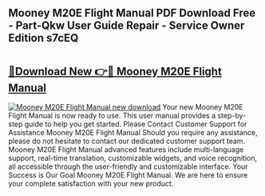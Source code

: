 ## Mooney M20E Flight Manual PDF Download Free - Part-Qkw User Guide Repair - Service Owner Edition s7cEQ

# <h2><a href="http://bc50001.oget.top/?id=Mooney+M20E+Flight+Manual">🔗Download New 👉🔴 Mooney M20E Flight Manual</a></h2>

[![Mooney M20E Flight Manual new download](https://i.imgur.com/5g1atiW.png)](http://bc50001.oget.top/?id=Mooney+M20E+Flight+Manual)
Your new Mooney M20E Flight Manual is now ready to use. This user manual provides a step-by-step guide to help you get started. Please Contact Customer Support for Assistance Mooney M20E Flight Manual Should you require any assistance, please do not hesitate to contact our dedicated customer support team. Mooney M20E Flight Manual advanced features include multi-language support, real-time translation, customizable widgets, and voice recognition, all accessible through the user-friendly and customizable interface. Your Success is Our Goal Mooney M20E Flight Manual. We are here to ensure your complete satisfaction with your new product.
